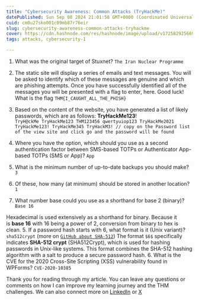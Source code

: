```yaml
---
title: "Cybersecurity Awareness: Common Attacks (TryHackMe)"
datePublished: Sun Sep 08 2024 21:01:58 GMT+0000 (Coordinated Universal Time)
cuid: cm0u27sko001c09mb87r76eir
slug: cybersecurity-awareness-common-attacks-tryhackme
cover: https://cdn.hashnode.com/res/hashnode/image/upload/v1725829256693/2306222c-d21f-4d30-b857-3697920b4c10.png
tags: attacks, cybersecurity-1

---
```


1. What was the original target of Stuxnet? `The Iran Nuclear Programme`
    
2. The static site will display a series of emails and text messages. You will be asked to identify which of these messages are genuine and which are phishing attempts. Once you have successfully identified all of the messages you will be presented with a flag to enter, here. Good luck! What is the flag `THM{I_CAUGHT_ALL_THE_PHISH}`
    
3. Based on the content of the website, you have generated a list of likely passwords, which are as follows: **TryHackMe123**!  
    `TryH@ckMe TryHackMe123 THM123456 qwertyuiop123 TryHackMe2021 TryHackMe123! TryHackMe345 TryHackM3! // copy on the Password list of the view site and click go and the password will be found`
    
4. Where you have the option, which should you use as a second authentication factor between SMS-based TOTPs or Authenticator App-based TOTPs (SMS or App)? `App`
    
5. What is the minimum number of up-to-date backups you should make? `3`
    
6. Of these, how many (at minimum) should be stored in another location? `1`
    
7. What number base could you use as a shorthand for base 2 (binary)? `Base 16`
    

Hexadecimal is used extensively as a shorthand for binary. Because it is **base 16** with 16 being a power of 2, conversion from binary to hex is clean. 5. If a password hash starts with $6$, what format is it (Unix variant)? `sha512crypt` (more on [`GitHub about SHA-512`](https://github.com/frizb/Hashcat-Cheatsheet)) The format `$6$` specifically indicates **SHA-512 crypt** (SHA512Crypt), which is used for hashing passwords in Unix-like systems. This format combines the SHA-512 hashing algorithm with a salt to produce a secure password hash. 6. What is the CVE for the 2020 Cross-Site Scripting (XSS) vulnerability found in WPForms? `CVE-2020-10385`

Thank you for reading through my article. You can leave any questions or comments on how I can improve my learning journey and the THM challenges. We can also connect more on [LinkedIn](https://www.linkedin.com/in/sharon-jebitok) or [X](https://x.com/SharonJebitok)
